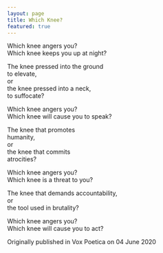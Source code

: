 ```yaml
---
layout: page
title: Which Knee?
featured: true
---
```


Which knee angers you?  
Which knee keeps you up at night?  

The knee pressed into the ground  
to elevate,  
or  
the knee pressed into a neck,  
to suffocate?  

Which knee angers you?  
Which knee will cause you to speak?  

The knee that promotes  
humanity,  
or  
the knee that commits  
atrocities?  

Which knee angers you?  
Which knee is a threat to you?  
 
The knee that demands accountability,  
or  
the tool used in brutality?  

Which knee angers you?  
Which knee will cause you to act?  

Originally published in Vox Poetica on 04 June 2020
